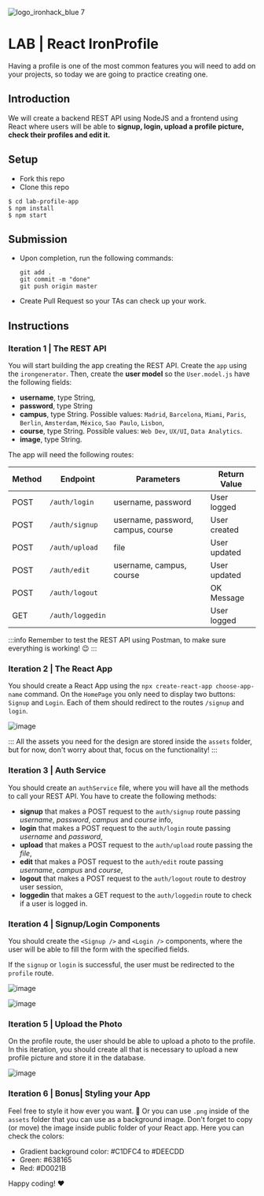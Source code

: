 ![logo_ironhack_blue 7](https://user-images.githubusercontent.com/23629340/40541063-a07a0a8a-601a-11e8-91b5-2f13e4e6b441.png)

# LAB | React IronProfile

Having a profile is one of the most common features you will need to add on your projects, so today we are going to practice creating one.

## Introduction

We will create a backend REST API using NodeJS and a frontend using React where users will be able to **signup, login, upload a profile picture, check their profiles and edit it.**

## Setup

- Fork this repo
- Clone this repo

```shell
$ cd lab-profile-app
$ npm install
$ npm start
```

## Submission

- Upon completion, run the following commands:

  ```
  git add .
  git commit -m "done"
  git push origin master
  ```

- Create Pull Request so your TAs can check up your work.

## Instructions

### Iteration 1 | The REST API

You will start building the app creating the REST API. Create the `app` using the `irongenerator`. Then, create the **user model** so the `User.model.js` have the following fields:

- **username**, type String,
- **password**, type String
- **campus**, type String. Possible values: `Madrid`, `Barcelona`, `Miami`, `Paris`, `Berlin`, `Amsterdam`, `México`, `Sao Paulo`, `Lisbon`,
- **course**, type String. Possible values: `Web Dev`, `UX/UI`, `Data Analytics`.
- **image**, type String.

The app will need the following routes:

| Method | Endpoint         | Parameters                         | Return Value |
| ------ | ---------------- | ---------------------------------- | ------------ |
| POST   | `/auth/login`    | username, password                 | User logged  |
| POST   | `/auth/signup`   | username, password, campus, course | User created |
| POST   | `/auth/upload`   | file                               | User updated |
| POST   | `/auth/edit`     | username, campus, course           | User updated |
| POST   | `/auth/logout`   |                                    | OK Message   |
| GET    | `/auth/loggedin` |                                    | User logged  |

:::info
Remember to test the REST API using Postman, to make sure everything is working! :wink:
:::

### Iteration 2 | The React App

You should create a React App using the `npx create-react-app choose-app-name` command. On the `HomePage` you only need to display two buttons: `Signup` and `Login`. Each of them should redirect to the routes `/signup` and `login`.

![image](https://user-images.githubusercontent.com/23629340/43786924-1c5d3d5a-9a6a-11e8-90c4-7ff2f92ef983.png)

:::
All the assets you need for the design are stored inside the `assets` folder, but for now, don't worry about that, focus on the functionality!
:::

### Iteration 3 | Auth Service

You should create an `authService` file, where you will have all the methods to call your REST API. You have to create the following methods:

- **signup** that makes a POST request to the `auth/signup` route passing _username_, _password_, _campus_ and _course_ info,
- **login** that makes a POST request to the `auth/login` route passing _username_ and _password_,
- **upload** that makes a POST request to the `auth/upload` route passing the _file_,
- **edit** that makes a POST request to the `auth/edit` route passing _username_, _campus_ and _course_,
- **logout** that makes a POST request to the `auth/logout` route to destroy user session,
- **loggedin** that makes a GET request to the `auth/loggedin` route to check if a user is logged in.

### Iteration 4 | Signup/Login Components

You should create the `<Signup />` and `<Login />` components, where the user will be able to fill the form with the specified fields.

If the `signup` or `login` is successful, the user must be redirected to the `profile` route.

![image](https://user-images.githubusercontent.com/23629340/43787810-2c9dc94e-9a6c-11e8-8854-0993c5de16a3.png)

![image](https://user-images.githubusercontent.com/23629340/43787823-37a22ed4-9a6c-11e8-9c8e-70cd622f4d96.png)

### Iteration 5 | Upload the Photo

On the profile route, the user should be able to upload a photo to the profile. In this iteration, you should create all that is necessary to upload a new profile picture and store it in the database.

![image](https://user-images.githubusercontent.com/23629340/43787903-6a370928-9a6c-11e8-89b1-15e86e0397e4.png)

### Iteration 6 | Bonus| Styling your App

Feel free to style it how ever you want. :art:
Or you can use `.png` inside of the `assets` folder that you can use as a background image. Don't forget to copy (or move) the image inside public folder of your React app. Here you can check the colors:

- Gradient background color: #C1DFC4 to #DEECDD
- Green: #638165
- Red: #D0021B

Happy coding! :heart:
